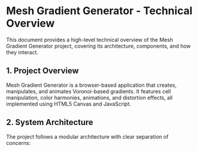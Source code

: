 # Mesh Gradient Generator - Technical Overview

This document provides a high-level technical overview of the Mesh Gradient Generator project, covering its architecture, components, and how they interact.

## 1. Project Overview

Mesh Gradient Generator is a browser-based application that creates, manipulates, and animates Voronoi-based gradients. It features cell manipulation, color harmonies, animations, and distortion effects, all implemented using HTML5 Canvas and JavaScript.

## 2. System Architecture

The project follows a modular architecture with clear separation of concerns:

